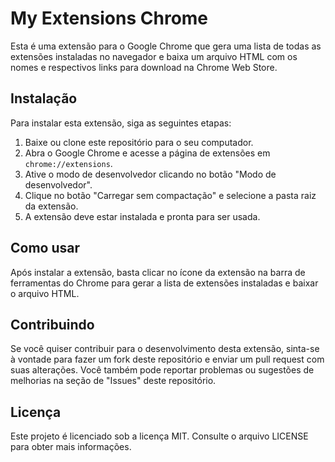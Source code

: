 # My Extensions Chrome

Esta é uma extensão para o Google Chrome que gera uma lista de todas as extensões instaladas no navegador e baixa um arquivo HTML com os nomes e respectivos links para download na Chrome Web Store.

## Instalação

Para instalar esta extensão, siga as seguintes etapas:

1. Baixe ou clone este repositório para o seu computador.
2. Abra o Google Chrome e acesse a página de extensões em `chrome://extensions`.
3. Ative o modo de desenvolvedor clicando no botão "Modo de desenvolvedor".
4. Clique no botão "Carregar sem compactação" e selecione a pasta raiz da extensão.
5. A extensão deve estar instalada e pronta para ser usada.

## Como usar

Após instalar a extensão, basta clicar no ícone da extensão na barra de ferramentas do Chrome para gerar a lista de extensões instaladas e baixar o arquivo HTML.

## Contribuindo

Se você quiser contribuir para o desenvolvimento desta extensão, sinta-se à vontade para fazer um fork deste repositório e enviar um pull request com suas alterações. Você também pode reportar problemas ou sugestões de melhorias na seção de "Issues" deste repositório.

## Licença

Este projeto é licenciado sob a licença MIT. Consulte o arquivo LICENSE para obter mais informações.
